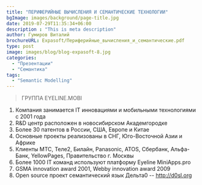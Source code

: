 ```yaml
---
title: "ПЕРИФЕРИЙНЫЕ ВЫЧИСЛЕНИЯ И СЕМАНТИЧЕСКИЕ ТЕХНОЛОГИИ"
bgImage: images/background/page-title.jpg
date: 2019-07-29T11:35:34+06:00
description : "This is meta description"
author: Гумиров Виталий
brochureURL: Expasoft/Периферийные_вычисления_и_семантические.pdf
type: post
image: images/blog/blog-expasoft-8.jpg
categories: 
  - "Презентации"
  - "Семантика"
tags:
  - "Semantic Modelling"
---
```


>ГРУППА EYELINE.MOBI

1. Компания занимается IT инновациями и мобильными технологиями с 2001 года 
2. R&D центр расположен в новосибирском Академгородке 
3. Более 30 патентов в России, США, Европе и Китае 
4. Основные проекты реализованы в СНГ, Юго-Восточной Азии и Африке 
5. Клиенты МТС, Теле2, Билайн, Panasonic, ATOS, Сбербанк, Альфа-Банк, YellowPages, Правительство г. Москвы 
6. Более 1000 IT команд используют платформу Eyeline MiniApps.pro 
7. GSMA innovation award 2001, Webby innovation award 2009 
8. Open source проект семантический язык Дельта0 -- http://d0sl.org